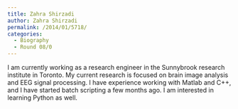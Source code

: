 ```yaml
---
title: Zahra Shirzadi
author: Zahra Shirzadi
permalink: /2014/01/5718/
categories:
  - Biography
  - Round 08/0
---
```

I am currently working as a research engineer in the Sunnybrook research institute in Toronto. My current research is focused on brain image analysis and EEG signal processing. I have experience working with Matlab and C++, and I have started batch scripting a few months ago. I am interested in learning Python as well.
